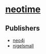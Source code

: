 # [neotime](https://pypi.org/project/neotime)



## Publishers
- [neo4j](https://pypi.org/user/neo4j)
- [nigelsmall](https://pypi.org/user/nigelsmall)

